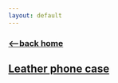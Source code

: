 ```yaml
---
layout: default
---
```

###  [<--back home](../../index.md)
## [Leather phone case](./phonecase.md)
